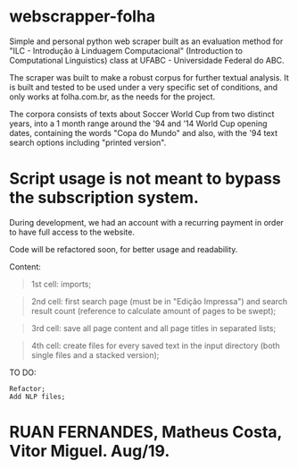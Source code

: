 # webscrapper-folha
 Simple and personal python web scraper built as an evaluation method for "ILC - Introdução à Linduagem Computacional" (Introduction to Computational Linguistics) class at UFABC - Universidade Federal do ABC.

 The scraper was built to make a robust corpus for further textual analysis. It is built and tested to be used under a very specific set of conditions, and only works at folha.com.br, as the needs for the project.

 The corpora consists of texts about Soccer World Cup from two distinct years, into a 1 month range around the '94 and '14 World Cup opening dates, containing the words "Copa do Mundo" and also, with the '94 text search options including "printed version".

# Script usage is not meant to bypass the subscription system. 
During development, we had an account with a recurring payment in order to have full access to the website.

Code will be refactored soon, for better usage and readability.


Content:
    
> 1st cell: imports;

> 2nd cell: first search page (must be in "Edição Impressa") and search result count (reference to calculate amount of pages to be swept);

> 3rd cell: save all page content and all page titles in separated lists;

> 4th cell: create files for every saved text in the input directory (both single files and a stacked version);


TO DO:
    
    Refactor;
    Add NLP files;

# RUAN FERNANDES, Matheus Costa, Vitor Miguel. Aug/19.
